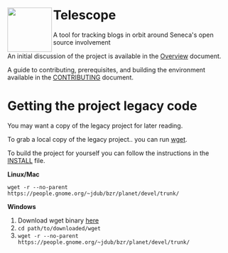 # Telescope <img align="left" width="100" height="100" src=https://github.com/brucremo/telescope/blob/master/images/telescope-logo.png>

A tool for tracking blogs in orbit around Seneca's open source involvement

An initial discussion of the project is available in the [Overview](docs/overview.md) document.

A guide to contributing, prerequisites, and building the environment available in the [CONTRIBUTING](docs/CONTRIBUTING.md) document.

# Getting the project legacy code

You may want a copy of the legacy project for later reading.

To grab a local copy of the legacy project.. you can run [wget](https://www.gnu.org/software/wget/).

To build the project for yourself you can follow the instructions in the [INSTALL](https://people.gnome.org/~jdub/bzr/planet/devel/trunk/INSTALL) file.

__Linux/Mac__
```
wget -r --no-parent https://people.gnome.org/~jdub/bzr/planet/devel/trunk/
```

__Windows__
1. Download wget binary [here](http://wget.addictivecode.org/FrequentlyAskedQuestions.html#download)
2. ```cd path/to/downloaded/wget```
3. ```wget -r --no-parent https://people.gnome.org/~jdub/bzr/planet/devel/trunk/```

